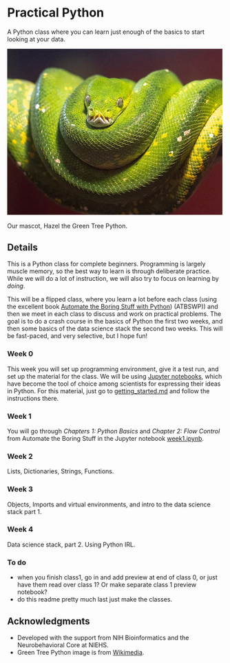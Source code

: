# Practical Python
A Python class where you can learn just enough of the basics to start looking at your data.

<img width = "500" src="./images/hazel.png">

Our mascot, Hazel the Green Tree Python.
## Details
This is a Python class for complete beginners. Programming is largely muscle memory, so the best way to learn is through deliberate practice. While we will do a lot of instruction, we will also try to focus on learning by *doing*.

This will be a flipped class, where you learn a lot before each class (using the excellent book [Automate the Boring Stuff with Python](https://automatetheboringstuff.com/2e/)) (ATBSWP)) and then we meet in each class to discuss and work on practical problems. The goal is to do a crash course in the basics of Python the first two weeks, and then some basics of the data science stack the second two weeks. This will be fast-paced, and very selective, but I hope fun!

### Week 0
This week you will set up programming environment, give it a test run, and set up the material for the class. We will be using [Jupyter notebooks](https://www.nature.com/articles/d41586-018-07196-1), which have become the tool of choice among scientists for expressing their ideas in Python.  For this material, just go to [getting_started.md](getting_started.md) and follow the instructions there.

### Week 1
You will go through *Chapters 1: Python Basics* and *Chapter 2: Flow Control* from Automate the Boring Stuff in the Jupyter notebook [week1.ipynb](week1.ipynb).

### Week 2
Lists, Dictionaries, Strings, Functions.

### Week 3
Objects, Imports and virtual environments, and intro to the data science stack part 1.

### Week 4
Data science stack, part 2. Using Python IRL.

### To do
- when you finish class1, go in and add preview at end of class 0, or just have them read over class 1? Or make separate class 1 preview notebook?
- do this readme pretty much last just make the classes.

## Acknowledgments
- Developed with the support from NIH Bioinformatics and the Neurobehavioral Core at NIEHS.
- Green Tree Python image is from [Wikimedia](https://commons.wikimedia.org/wiki/File:A_Green_Tree_Python.jpg).
